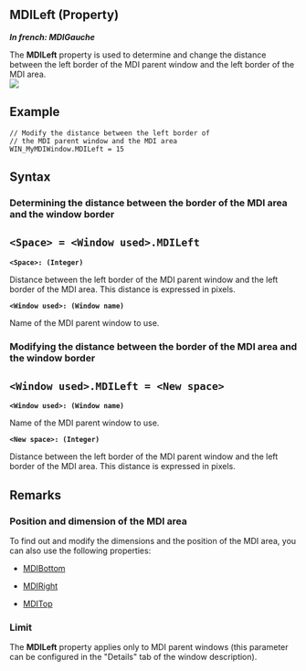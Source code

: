 


## MDILeft (Property)

***In french: MDIGauche***
	



<a name="XUse"></a>
<a name="Use"></a>
<a name="description"></a>
The **MDILeft** property is used to determine and change the distance between the left border of the MDI parent window and the left border of the MDI area.<br>![](https://doc.pcsoft.fr/en-US/images/image.awp?langid=3&name=MDIXX.gif)

<a name="Example1"></a>
<a name="sample_code"></a>

## Example


```wl
// Modify the distance between the left border of 
// the MDI parent window and the MDI area
WIN_MyMDIWindow.MDILeft = 15
```

<a name="XSYNTAX"></a>
<a name="SYNTAX1"></a>

## Syntax

### Determining the distance between the border of the MDI area and the window border

`<Space> = <Window used>.MDILeft`
---

**`<Space>: (Integer)`**

Distance between the left border of the MDI parent window and the left border of the MDI area. This distance is expressed in pixels.

**`<Window used>: (Window name)`**

Name of the MDI parent window to use.  


<a name="SYNTAX2"></a>

### Modifying the distance between the border of the MDI area and the window border

`<Window used>.MDILeft = <New space>`
---

**`<Window used>: (Window name)`**

Name of the MDI parent window to use.

**`<New space>: (Integer)`**

Distance between the left border of the MDI parent window and the left border of the MDI area. This distance is expressed in pixels.  



<a name="NOTE0"></a>
<a name="NOTE0_1"></a>

## Remarks


### Position and dimension of the MDI area
<a name="position_and_dimension_the_mdi_area_ELTPARAGRAPHE000041"></a>

To find out and modify the dimensions and the position of the MDI area, you can also use the following properties:

- [MDIBottom](../Proprietes/2510088.md)

- [MDIRight](../Proprietes/2510118.md)

- [MDITop](../Proprietes/2510075.md)



<a name="NOTE0_2"></a>


### Limit
<a name="limit_ELTPARAGRAPHE000055"></a>

The **MDILeft** property applies only to MDI parent windows (this parameter can be configured in the "Details" tab of the window description).


